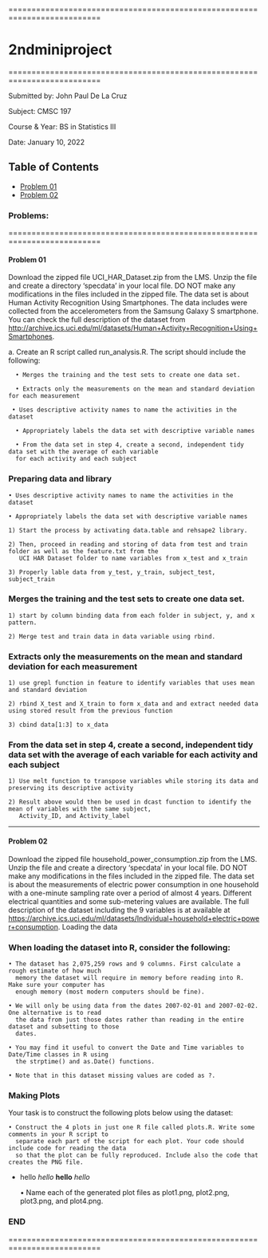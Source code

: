 ==========================================================================
# 2ndminiproject
==========================================================================

Submitted by: John Paul De La Cruz

Subject: CMSC 197

Course & Year: BS in Statistics III

Date: January 10, 2022 

Table of Contents
-------------------------------------------------------------------------
- [Problem 01](#problem-01)
- [Problem 02](#problem-02)

### Problems:
==========================================================================
#### Problem 01
Download the zipped file UCI_HAR_Dataset.zip from the LMS. Unzip the file and create a directory ‘specdata’
in your local file. DO NOT make any modifications in the files included in the zipped file. The data set is about
Human Activity Recognition Using Smartphones. The data includes were collected from the accelerometers from the
Samsung Galaxy S smartphone. You can check the full description of the dataset from 
http://archive.ics.uci.edu/ml/datasets/Human+Activity+Recognition+Using+Smartphones. 

   a. Create an R script called run_analysis.R. The script should include the following:
  
      • Merges the training and the test sets to create one data set.
    
      • Extracts only the measurements on the mean and standard deviation for each measurement
    
     • Uses descriptive activity names to name the activities in the dataset
      
      • Appropriately labels the data set with descriptive variable names
    
      • From the data set in step 4, create a second, independent tidy data set with the average of each variable
      for each activity and each subject

  ### Preparing data and library

    • Uses descriptive activity names to name the activities in the dataset
    
    • Appropriately labels the data set with descriptive variable names
    
    1) Start the process by activating data.table and rehsape2 library.
    
    2) Then, proceed in reading and storing of data from test and train folder as well as the feature.txt from the 
       UCI HAR Dataset folder to name variables from x_test and x_train
       
    3) Properly lable data from y_test, y_train, subject_test, subject_train

### Merges the training and the test sets to create one data set.

    1) start by column binding data from each folder in subject, y, and x pattern. 
    
    2) Merge test and train data in data variable using rbind.
  
### Extracts only the measurements on the mean and standard deviation for each measurement

    1) use grepl function in feature to identify variables that uses mean and standard deviation
    
    2) rbind X_test and X_train to form x_data and and extract needed data using stored result from the previous function
    
    3) cbind data[1:3] to x_data

### From the data set in step 4, create a second, independent tidy data set with the average of each variable for each activity and each subject

    1) Use melt function to transpose variables while storing its data and preserving its descriptive activity
    
    2) Result above would then be used in dcast function to identify the mean of variables with the same subject, 
       Activity_ID, and Activity_label 
--------------------------------------------------------------------------------------
#### Problem 02
Download the zipped file household_power_consumption.zip from the LMS. Unzip the file and create a directory
‘specdata’ in your local file. DO NOT make any modifications in the files included in the zipped file. The data set is
about the measurements of electric power consumption in one household with a one-minute sampling rate over a
period of almost 4 years. Different electrical quantities and some sub-metering values are available. The full
description of the dataset including the 9 variables is at available at
https://archive.ics.uci.edu/ml/datasets/Individual+household+electric+power+consumption.
Loading the data

### When loading the dataset into R, consider the following:

    • The dataset has 2,075,259 rows and 9 columns. First calculate a rough estimate of how much
      memory the dataset will require in memory before reading into R. Make sure your computer has
      enough memory (most modern computers should be fine).
      
    • We will only be using data from the dates 2007-02-01 and 2007-02-02. One alternative is to read
      the data from just those dates rather than reading in the entire dataset and subsetting to those
      dates.
      
    • You may find it useful to convert the Date and Time variables to Date/Time classes in R using
      the strptime() and as.Date() functions.
      
    • Note that in this dataset missing values are coded as ?.
    
### Making Plots
  Your task is to construct the following plots below using the dataset:
  
    • Construct the 4 plots in just one R file called plots.R. Write some comments in your R script to
      separate each part of the script for each plot. Your code should include code for reading the data
      so that the plot can be fully reproduced. Include also the code that creates the PNG file. 

* hello
*hello*
**hello**
_hello_ 
      
    • Name each of the generated plot files as plot1.png, plot2.png, plot3.png, and plot4.png.
 
### END
==========================================================================
  
   
